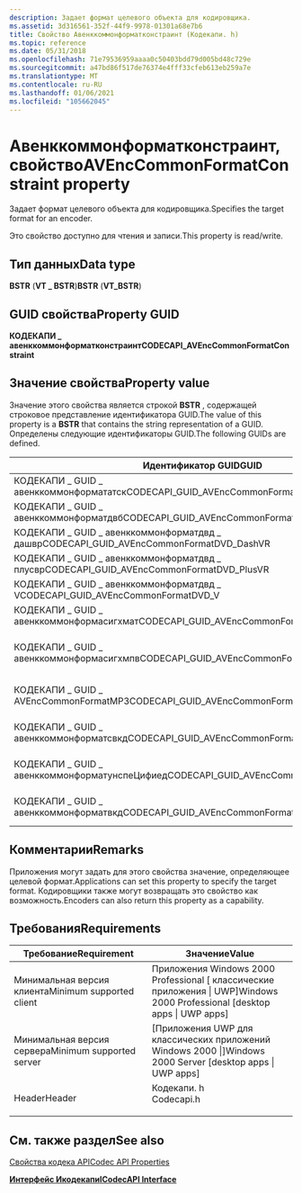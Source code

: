 ```yaml
---
description: Задает формат целевого объекта для кодировщика.
ms.assetid: 3d316561-352f-44f9-9978-01301a68e7b6
title: Свойство Авенккоммонформатконстраинт (Кодекапи. h)
ms.topic: reference
ms.date: 05/31/2018
ms.openlocfilehash: 71e79536959aaaa0c50403bdd79d005bd48c729e
ms.sourcegitcommit: a47bd86f517de76374e4fff33cfeb613eb259a7e
ms.translationtype: MT
ms.contentlocale: ru-RU
ms.lasthandoff: 01/06/2021
ms.locfileid: "105662045"
---
```

# <a name="avenccommonformatconstraint-property"></a><span data-ttu-id="ed3f6-103">Авенккоммонформатконстраинт, свойство</span><span class="sxs-lookup"><span data-stu-id="ed3f6-103">AVEncCommonFormatConstraint property</span></span>

<span data-ttu-id="ed3f6-104">Задает формат целевого объекта для кодировщика.</span><span class="sxs-lookup"><span data-stu-id="ed3f6-104">Specifies the target format for an encoder.</span></span>

<span data-ttu-id="ed3f6-105">Это свойство доступно для чтения и записи.</span><span class="sxs-lookup"><span data-stu-id="ed3f6-105">This property is read/write.</span></span>

## <a name="data-type"></a><span data-ttu-id="ed3f6-106">Тип данных</span><span class="sxs-lookup"><span data-stu-id="ed3f6-106">Data type</span></span>

<span data-ttu-id="ed3f6-107">**BSTR** (**VT \_ BSTR**)</span><span class="sxs-lookup"><span data-stu-id="ed3f6-107">**BSTR** (**VT\_BSTR**)</span></span>

## <a name="property-guid"></a><span data-ttu-id="ed3f6-108">GUID свойства</span><span class="sxs-lookup"><span data-stu-id="ed3f6-108">Property GUID</span></span>

<span data-ttu-id="ed3f6-109">**КОДЕКАПИ \_ авенккоммонформатконстраинт**</span><span class="sxs-lookup"><span data-stu-id="ed3f6-109">**CODECAPI\_AVEncCommonFormatConstraint**</span></span>

## <a name="property-value"></a><span data-ttu-id="ed3f6-110">Значение свойства</span><span class="sxs-lookup"><span data-stu-id="ed3f6-110">Property value</span></span>

<span data-ttu-id="ed3f6-111">Значение этого свойства является строкой **BSTR** , содержащей строковое представление идентификатора GUID.</span><span class="sxs-lookup"><span data-stu-id="ed3f6-111">The value of this property is a **BSTR** that contains the string representation of a GUID.</span></span> <span data-ttu-id="ed3f6-112">Определены следующие идентификаторы GUID.</span><span class="sxs-lookup"><span data-stu-id="ed3f6-112">The following GUIDs are defined.</span></span>



| <span data-ttu-id="ed3f6-113">Идентификатор GUID</span><span class="sxs-lookup"><span data-stu-id="ed3f6-113">GUID</span></span>                                         | <span data-ttu-id="ed3f6-114">Описание</span><span class="sxs-lookup"><span data-stu-id="ed3f6-114">Description</span></span>                     |
|----------------------------------------------|---------------------------------|
| <span data-ttu-id="ed3f6-115">КОДЕКАПИ \_ GUID \_ авенккоммонформататск</span><span class="sxs-lookup"><span data-stu-id="ed3f6-115">CODECAPI\_GUID\_AVEncCommonFormatATSC</span></span>        | <span data-ttu-id="ed3f6-116">Кабель ATSC.</span><span class="sxs-lookup"><span data-stu-id="ed3f6-116">ATSC cable television.</span></span>          |
| <span data-ttu-id="ed3f6-117">КОДЕКАПИ \_ GUID \_ авенккоммонформатдвб</span><span class="sxs-lookup"><span data-stu-id="ed3f6-117">CODECAPI\_GUID\_AVEncCommonFormatDVB</span></span>         | <span data-ttu-id="ed3f6-118">Кабель DVB.</span><span class="sxs-lookup"><span data-stu-id="ed3f6-118">DVB cable television.</span></span>           |
| <span data-ttu-id="ed3f6-119">КОДЕКАПИ \_ GUID \_ авенккоммонформатдвд \_ дашвр</span><span class="sxs-lookup"><span data-stu-id="ed3f6-119">CODECAPI\_GUID\_AVEncCommonFormatDVD\_DashVR</span></span> | <span data-ttu-id="ed3f6-120">ДИСК DVD-VR</span><span class="sxs-lookup"><span data-stu-id="ed3f6-120">DVD-VR</span></span>                          |
| <span data-ttu-id="ed3f6-121">КОДЕКАПИ \_ GUID \_ авенккоммонформатдвд \_ плусвр</span><span class="sxs-lookup"><span data-stu-id="ed3f6-121">CODECAPI\_GUID\_AVEncCommonFormatDVD\_PlusVR</span></span> | <span data-ttu-id="ed3f6-122">DVD + VR</span><span class="sxs-lookup"><span data-stu-id="ed3f6-122">DVD+VR</span></span>                          |
| <span data-ttu-id="ed3f6-123">КОДЕКАПИ \_ GUID \_ авенккоммонформатдвд \_ V</span><span class="sxs-lookup"><span data-stu-id="ed3f6-123">CODECAPI\_GUID\_AVEncCommonFormatDVD\_V</span></span>      | <span data-ttu-id="ed3f6-124">DVD-Video</span><span class="sxs-lookup"><span data-stu-id="ed3f6-124">DVD-Video</span></span>                       |
| <span data-ttu-id="ed3f6-125">КОДЕКАПИ \_ GUID \_ авенккоммонформасигхмат</span><span class="sxs-lookup"><span data-stu-id="ed3f6-125">CODECAPI\_GUID\_AVEncCommonFormatHighMAT</span></span>     | <span data-ttu-id="ed3f6-126">HighMAT</span><span class="sxs-lookup"><span data-stu-id="ed3f6-126">HighMAT</span></span>                         |
| <span data-ttu-id="ed3f6-127">КОДЕКАПИ \_ GUID \_ авенккоммонформасигхмпв</span><span class="sxs-lookup"><span data-stu-id="ed3f6-127">CODECAPI\_GUID\_AVEncCommonFormatHighMPV</span></span>     | <span data-ttu-id="ed3f6-128">Не документировано в этом выпуске.</span><span class="sxs-lookup"><span data-stu-id="ed3f6-128">Not documented in this release.</span></span> |
| <span data-ttu-id="ed3f6-129">КОДЕКАПИ \_ GUID \_ AVEncCommonFormatMP3</span><span class="sxs-lookup"><span data-stu-id="ed3f6-129">CODECAPI\_GUID\_AVEncCommonFormatMP3</span></span>         | <span data-ttu-id="ed3f6-130">Аудио-слой MPEG — 3 (MP3)</span><span class="sxs-lookup"><span data-stu-id="ed3f6-130">MPEG Audio Layer-3 (MP3)</span></span>        |
| <span data-ttu-id="ed3f6-131">КОДЕКАПИ \_ GUID \_ авенккоммонформатсвкд</span><span class="sxs-lookup"><span data-stu-id="ed3f6-131">CODECAPI\_GUID\_AVEncCommonFormatSVCD</span></span>        | <span data-ttu-id="ed3f6-132">Компакт-диск Super Video (СВКД)</span><span class="sxs-lookup"><span data-stu-id="ed3f6-132">Super Video CD (SVCD)</span></span>           |
| <span data-ttu-id="ed3f6-133">КОДЕКАПИ \_ GUID \_ авенккоммонформатунспеЦифиед</span><span class="sxs-lookup"><span data-stu-id="ed3f6-133">CODECAPI\_GUID\_AVEncCommonFormatUnSpecified</span></span> | <span data-ttu-id="ed3f6-134">Неуказанный формат.</span><span class="sxs-lookup"><span data-stu-id="ed3f6-134">Unspecified format.</span></span>             |
| <span data-ttu-id="ed3f6-135">КОДЕКАПИ \_ GUID \_ авенккоммонформатвкд</span><span class="sxs-lookup"><span data-stu-id="ed3f6-135">CODECAPI\_GUID\_AVEncCommonFormatVCD</span></span>         | <span data-ttu-id="ed3f6-136">Компакт-диск с видео (VCD)</span><span class="sxs-lookup"><span data-stu-id="ed3f6-136">Video CD (VCD)</span></span>                  |



 

## <a name="remarks"></a><span data-ttu-id="ed3f6-137">Комментарии</span><span class="sxs-lookup"><span data-stu-id="ed3f6-137">Remarks</span></span>

<span data-ttu-id="ed3f6-138">Приложения могут задать для этого свойства значение, определяющее целевой формат.</span><span class="sxs-lookup"><span data-stu-id="ed3f6-138">Applications can set this property to specify the target format.</span></span> <span data-ttu-id="ed3f6-139">Кодировщики также могут возвращать это свойство как возможность.</span><span class="sxs-lookup"><span data-stu-id="ed3f6-139">Encoders can also return this property as a capability.</span></span>

## <a name="requirements"></a><span data-ttu-id="ed3f6-140">Требования</span><span class="sxs-lookup"><span data-stu-id="ed3f6-140">Requirements</span></span>



| <span data-ttu-id="ed3f6-141">Требование</span><span class="sxs-lookup"><span data-stu-id="ed3f6-141">Requirement</span></span> | <span data-ttu-id="ed3f6-142">Значение</span><span class="sxs-lookup"><span data-stu-id="ed3f6-142">Value</span></span> |
|-------------------------------------|---------------------------------------------------------------------------------------|
| <span data-ttu-id="ed3f6-143">Минимальная версия клиента</span><span class="sxs-lookup"><span data-stu-id="ed3f6-143">Minimum supported client</span></span><br/> | <span data-ttu-id="ed3f6-144">Приложения Windows 2000 Professional \[ классические приложения \| UWP\]</span><span class="sxs-lookup"><span data-stu-id="ed3f6-144">Windows 2000 Professional \[desktop apps \| UWP apps\]</span></span><br/>                     |
| <span data-ttu-id="ed3f6-145">Минимальная версия сервера</span><span class="sxs-lookup"><span data-stu-id="ed3f6-145">Minimum supported server</span></span><br/> | <span data-ttu-id="ed3f6-146">\[Приложения UWP для классических приложений Windows 2000 \|\]</span><span class="sxs-lookup"><span data-stu-id="ed3f6-146">Windows 2000 Server \[desktop apps \| UWP apps\]</span></span><br/>                           |
| <span data-ttu-id="ed3f6-147">Header</span><span class="sxs-lookup"><span data-stu-id="ed3f6-147">Header</span></span><br/>                   | <dl> <span data-ttu-id="ed3f6-148"><dt>Кодекапи. h</dt></span><span class="sxs-lookup"><span data-stu-id="ed3f6-148"><dt>Codecapi.h</dt></span></span> </dl> |



## <a name="see-also"></a><span data-ttu-id="ed3f6-149">См. также раздел</span><span class="sxs-lookup"><span data-stu-id="ed3f6-149">See also</span></span>

<dl> <dt>

[<span data-ttu-id="ed3f6-150">Свойства кодека API</span><span class="sxs-lookup"><span data-stu-id="ed3f6-150">Codec API Properties</span></span>](codec-api-properties.md)
</dt> <dt>

[<span data-ttu-id="ed3f6-151">**Интерфейс Икодекапи**</span><span class="sxs-lookup"><span data-stu-id="ed3f6-151">**ICodecAPI Interface**</span></span>](/windows/desktop/api/Strmif/nn-strmif-icodecapi)
</dt> </dl>

 

 




